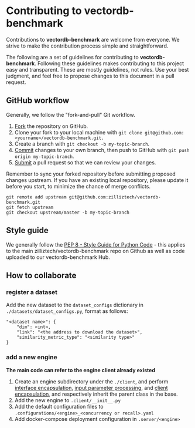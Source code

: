 # Contributing to vectordb-benchmark
Contributions to **vectordb-benchmark** are welcome from everyone.
We strive to make the contribution process simple and straightforward.

The following are a set of guidelines for contributing to **vectordb-benchmark**.
Following these guidelines makes contributing to this project easy and transparent.
These are mostly guidelines, not rules.
Use your best judgment, and feel free to propose changes to this document in a pull request.


## GitHub workflow
Generally, we follow the "fork-and-pull" Git workflow.

1. [Fork](https://docs.github.com/en/github/getting-started-with-github/fork-a-repo) the repository on GitHub.
2. Clone your fork to your local machine with `git clone git@github.com:<yourname>/vectordb-benchmark.git.`
3. Create a branch with `git checkout -b my-topic-branch`.
4. [Commit](https://docs.github.com/en/github/collaborating-with-issues-and-pull-requests/committing-changes-to-a-pull-request-branch-created-from-a-fork) changes to your own branch, then push to GitHub with `git push origin my-topic-branch`.
5. [Submit](https://docs.github.com/en/github/collaborating-with-issues-and-pull-requests/about-pull-requests) a pull request so that we can review your changes.

Remember to sync your forked repository before submitting proposed changes upstream. If you have an existing local repository, please update it before you start, to minimize the chance of merge conflicts.

```
git remote add upstream git@github.com:zilliztech/vectordb-benchmark.git
git fetch upstream
git checkout upstream/master -b my-topic-branch
```

## Style guide
We generally follow the [PEP 8 - Style Guide for Python Code](https://peps.python.org/pep-0008/) - this applies to the main zilliztech/vectordb-benchmark repo on Github as well as code uploaded to our vectordb-benchmark Hub.


## How to collaborate
### register a dataset
Add the new dataset to the `dataset_configs` dictionary in `./datasets/dataset_configs.py`, format as follows:
```
"<dataset name>": {
    "dim": <int>,
    "link": "<the address to download the dataset>",
    "similarity_metric_type": "<similarity type>"
}
```

### add a new engine
**The main code can refer to the engine client already existed**

1. Create an engine subdirectory under the `./client`,
and perform [interface encapsulation](client/base/interface.py), [input parameter processing](client/base/parameters.py), and [client encapsulation](client/base/client_base.py),
and respectively inherit the parent class in the base.
2. Add the new engine to `.client/__init__.py`
3. Add the default configuration files to `.configurations/<engine>_<concurrency or recall>.yaml`
4. Add docker-compose deployment configuration in `.server/<engine>`

